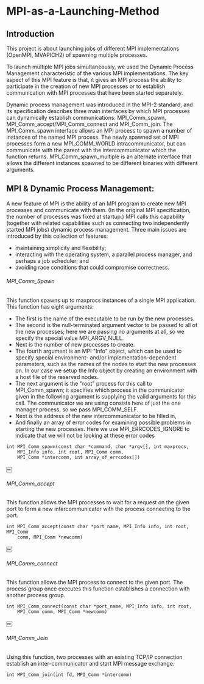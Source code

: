 # MPI-as-a-Launching-Method

## Introduction
This project is about launching jobs of different MPI implementations (OpenMPI, MVAPICH2) of spawning multiple processes. 

To launch multiple MPI jobs simultaneously, we used the Dynamic Process Management characteristic of the various MPI implementations. The key aspect of this MPI feature is that, it gives an MPI process the ability to participate in the creation of new MPI processes or to establish communication with MPI processes that have been started separately. 

Dynamic process management was introduced in the MPI-2 standard, and its specification describes three main interfaces by which MPI processes can dynamically establish communications: MPI_Comm_spawn, MPI_Comm_accept/MPI_Comm_connect and MPI_Comm_join. The MPI_Comm_spawn interface allows an MPI process to spawn a number of instances of the named MPI process. The newly spawned set of MPI processes form a new MPI_COMM_WORLD intracommunicator, but can communicate with the parent with the intercommunicator which the function returns. MPI_Comm_spawn_multiple is an alternate interface that allows the different instances spawned to be different binaries with different arguments.

## MPI & Dynamic Process Management:
A new feature of MPI is the ability of an MPI program to create new MPI processes and communicate with them. (In the original MPI specification, the number of processes was fixed at startup.) MPI calls this capability (together with related capabilities such as connecting two independently started MPI jobs) dynamic process management. Three main issues are introduced by this collection of features:
* maintaining simplicity and flexibility;
* interacting with the operating system, a parallel process manager, and perhaps a job scheduler; and 
* avoiding race conditions that could compromise correctness.

###### MPI_Comm_Spawn
This function spawns up to maxprocs instances of a single MPI application. This function has eight arguments: 
* The first is the name of the executable to be run by the new processes.
* The second is the null-terminated argument vector to be passed to all of the new processes; here we are passing no arguments at all, so we specify the special value MPI_ARGV_NULL.
* Next is the number of new processes to create.
* The fourth argument is an MPI "Info" object, which can be used to specify special environment- and/or implementation-dependent parameters, such as the names of the nodes to start the new processes on. In our case we setup the Info object by creating an environment with a host file of the reserved nodes.
* The next argument is the "root" process for this call to MPI_Comm_spawn; it specifies which process in the communicator given in the following argument is supplying the valid arguments for this call. The communicator we are using consists here of just the one manager process, so we pass MPI_COMM_SELF.
* Next is the address of the new intercommunicator to be filled in,
* And finally an array of error codes for examining possible problems in starting the new processes. Here we use MPI_ERRCODES_IGNORE to indicate that we will not be looking at these error codes

```
int MPI_Comm_spawn(const char *command, char *argv[], int maxprocs,
    MPI_Info info, int root, MPI_Comm comm,
    MPI_Comm *intercomm, int array_of_errcodes[])
```
￼
###### MPI_Comm_accept
This function allows the MPI processes to wait for a request on the given port to form a new intercommunicator with the process connecting to the port.

```
int MPI_Comm_accept(const char *port_name, MPI_Info info, int root, MPI_Comm
    comm, MPI_Comm *newcomm)
```
￼
###### MPI_Comm_connect
This function allows the MPI process to connect to the given port. The process group once executes this function establishes a connection with another process group.

```
int MPI_Comm_connect(const char *port_name, MPI_Info info, int root,
    MPI_Comm comm, MPI_Comm *newcomm)
```
￼
###### MPI_Comm_Join
Using this function, two processes with an existing TCP/IP connection establish an inter-communicator and start MPI message exchange.

```
int MPI_Comm_join(int fd, MPI_Comm *intercomm)
```
